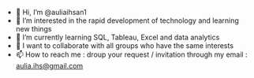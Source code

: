 - 👋 Hi, I’m @auliaihsan1
- 👀 I’m interested in the rapid development of technology and learning new things
- 🌱 I’m currently learning SQL, Tableau, Excel and data analytics
- 💞️ I want to collaborate with all groups who have the same interests
- 📫 How to reach me : droup your request / invitation through my email : aulia.ihs@gmail.com

<!---
auliaihsan1/auliaihsan1 is a ✨ special ✨ repository because its `README.md` (this file) appears on your GitHub profile.
You can click the Preview link to take a look at your changes.
--->
